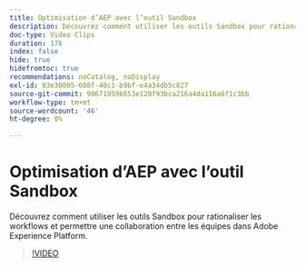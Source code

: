 ```yaml
---
title: Optimisation d’AEP avec l’outil Sandbox
description: Découvrez comment utiliser les outils Sandbox pour rationaliser les workflows et permettre une collaboration entre les équipes dans Adobe Experience Platform.
doc-type: Video Clips
duration: 176
index: false
hide: true
hidefromtoc: true
recommendations: noCatalog, noDisplay
exl-id: 03e30005-608f-40c1-b9bf-e4a34db5c827
source-git-commit: 90671959b653e120f93bca216a4da116a8f1c3bb
workflow-type: tm+mt
source-wordcount: '46'
ht-degree: 0%

---
```


# Optimisation d’AEP avec l’outil Sandbox

Découvrez comment utiliser les outils Sandbox pour rationaliser les workflows et permettre une collaboration entre les équipes dans Adobe Experience Platform.

<!-- 62_S601_3442532_175_optimizing-aep-with-sandbox-tooling -->
>[!VIDEO](https://video.tv.adobe.com/v/3460554/?learn=on&enablevpops=true&captions=fre_fr)

